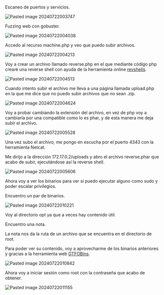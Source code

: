 Escaneo de puertos y servicios.

![Pasted image 20240722003747](https://github.com/user-attachments/assets/24d63b50-a1a4-4886-a937-c417a085edca)

Fuzzing web con gobuster.

![Pasted image 20240722004038](https://github.com/user-attachments/assets/b6bd8359-e1be-4213-94fc-1f9519a98be0)

Accedo al recurso machine.php y veo que puedo subir archivos.

![Pasted image 20240722004213](https://github.com/user-attachments/assets/5b1ef1e2-c862-45eb-94e6-b3b1b29c58b2)

Voy a crear un archivo llamado reverse.php en el que mediante código php crearé una reverse shell con ayuda de la herramienta online [revshells](https://www.revshells.com/).

![Pasted image 20240722004513](https://github.com/user-attachments/assets/cd11fa24-12a7-40d6-bf4c-b5111d5c9026)

Cuando intento subir el archivo me lleva a una página llamada upload.php en la que me dice que no puedo subir archivos que no sean .zip.

![Pasted image 20240722004624](https://github.com/user-attachments/assets/76b486ad-062f-4fed-a551-df59552376f7)

Voy a probar cambiando la extensión del archivo, en vez de php voy a cambiarla por una compatible como lo es phar, y de esta manera me deja subir el archivo.

![Pasted image 20240722005528](https://github.com/user-attachments/assets/830c8c00-64f3-4bff-ad16-89c78b6f9a6a)

Una vez subo el archivo, me pongo en escucha por el puerto 4343 con la herramienta Netcat.

Me dirijo a la dirección 172.17.0.2/uploads y abro el archivo reverse.phar que acabo de subir, ejecutándose así la reverse shell.

![Pasted image 20240722005606](https://github.com/user-attachments/assets/ea31910f-d039-45a4-a63f-efed735fb3e5)

Ahora voy a ver los binarios para ver si puedo ejecutar alguno como sudo y poder escalar privilegios.

Encuentro un par de binarios.

![Pasted image 20240722010221](https://github.com/user-attachments/assets/98185940-fd8a-40d6-8611-0089966b97aa)

Voy al directorio opt ya que a veces hay contenido útil.

Encuentro una nota.

La nota nos da la ruta de un archivo que se encuentra en el directorio de root.

Para poder ver su contenido, voy a aprovecharme de los binarios anteriores y gracias a la herramienta web [GTFOBins](https://gtfobins.github.io/gtfobins/grep/#sudo).

![Pasted image 20240722010842](https://github.com/user-attachments/assets/dbd8cdfb-f4f1-4478-8987-c6c639401fcd)

Ahora voy a iniciar sesión como root con la contraseña que acabo de obtener.

![Pasted image 20240722011155](https://github.com/user-attachments/assets/e94354f6-bb43-4400-9a24-ae5075a549fb)
